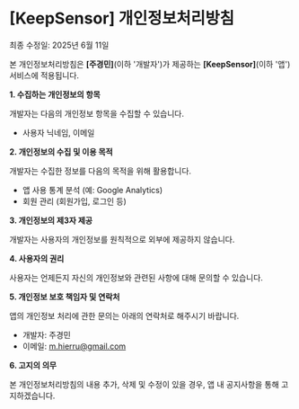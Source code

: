 # [KeepSensor] 개인정보처리방침

최종 수정일: 2025년 6월 11일

본 개인정보처리방침은 **[주경민]**(이하 '개발자')가 제공하는 **[KeepSensor]**(이하 '앱') 서비스에 적용됩니다.

**1. 수집하는 개인정보의 항목**

개발자는 다음의 개인정보 항목을 수집할 수 있습니다.

* 사용자 닉네임, 이메일

**2. 개인정보의 수집 및 이용 목적**

개발자는 수집한 정보를 다음의 목적을 위해 활용합니다.

* 앱 사용 통계 분석 (예: Google Analytics)
* 회원 관리 (회원가입, 로그인 등)


**3. 개인정보의 제3자 제공**

개발자는 사용자의 개인정보를 원칙적으로 외부에 제공하지 않습니다. 

**4. 사용자의 권리**

사용자는 언제든지 자신의 개인정보와 관련된 사항에 대해 문의할 수 있습니다.

**5. 개인정보 보호 책임자 및 연락처**

앱의 개인정보 처리에 관한 문의는 아래의 연락처로 해주시기 바랍니다.

* 개발자: 주경민
* 이메일: m.hierru@gmail.com

**6. 고지의 의무**

본 개인정보처리방침의 내용 추가, 삭제 및 수정이 있을 경우, 앱 내 공지사항을 통해 고지하겠습니다.
